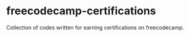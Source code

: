 # freecodecamp-certifications

Collection of codes written for earning certifications on freecodecamp.
